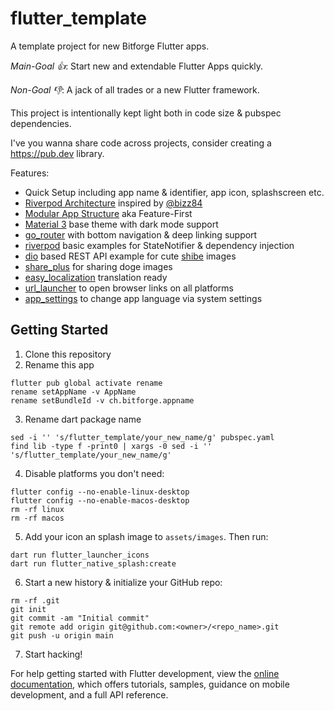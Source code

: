 # flutter_template

A template project for new Bitforge Flutter apps.

_Main-Goal 👍_: Start new and extendable Flutter Apps quickly.

_Non-Goal 👎_: A jack of all trades or a new Flutter framework.

This project is intentionally kept light both in code size & pubspec dependencies.

I've you wanna share code across projects, consider creating a https://pub.dev library.

Features:

- Quick Setup including app name & identifier, app icon, splashscreen etc.
- [Riverpod Architecture](https://codewithandrea.com/articles/flutter-app-architecture-riverpod-introduction/) inspired by [@bizz84](https://github.com/bizz84)
- [Modular App Structure](https://codewithandrea.com/articles/flutter-project-structure/) aka Feature-First
- [Material 3](https://m3.material.io/) base theme with dark mode support
- [go_router](https://pub.dev/documentation/go_router/latest/index.html) with bottom navigation & deep linking support
- [riverpod](https://riverpod.dev/) basic examples for StateNotifier & dependency injection
- [dio](https://pub.dev/packages/dio) based REST API example for cute [shibe](https://shibe.online) images
- [share_plus](https://pub.dev/packages/share_plus) for sharing doge images
- [easy_localization](https://pub.dev/packages/easy_localization) translation ready
- [url_launcher](https://pub.dev/packages/url_launcher) to open browser links on all platforms
- [app_settings](https://pub.dev/packages/app_settings) to change app language via system settings

## Getting Started

1. Clone this repository
2. Rename this app

```
flutter pub global activate rename
rename setAppName -v AppName
rename setBundleId -v ch.bitforge.appname
```

3. Rename dart package name

```
sed -i '' 's/flutter_template/your_new_name/g' pubspec.yaml
find lib -type f -print0 | xargs -0 sed -i '' 's/flutter_template/your_new_name/g'
```

4. Disable platforms you don't need:

```
flutter config --no-enable-linux-desktop
flutter config --no-enable-macos-desktop
rm -rf linux
rm -rf macos
```

5. Add your icon an splash image to `assets/images`. Then run:

```
dart run flutter_launcher_icons
dart run flutter_native_splash:create
```

6. Start a new history & initialize your GitHub repo:

```
rm -rf .git
git init
git commit -am "Initial commit"
git remote add origin git@github.com:<owner>/<repo_name>.git
git push -u origin main
```

7. Start hacking!

For help getting started with Flutter development, view the
[online documentation](https://docs.flutter.dev/), which offers tutorials,
samples, guidance on mobile development, and a full API reference.
